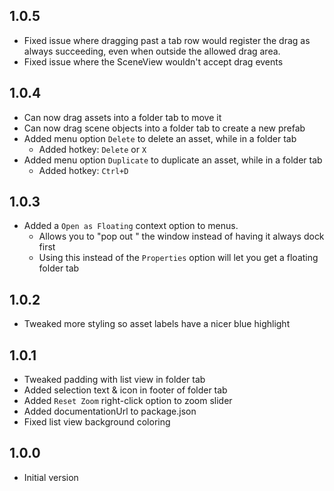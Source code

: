 ﻿## 1.0.5

- Fixed issue where dragging past a tab row would register the drag as always succeeding, 
even when outside the allowed drag area.
- Fixed issue where the SceneView wouldn't accept drag events

## 1.0.4

- Can now drag assets into a folder tab to move it
- Can now drag scene objects into a folder tab to create a new prefab
- Added menu option `Delete` to delete an asset, while in a folder tab
  - Added hotkey: `Delete` or `X`
- Added menu option `Duplicate` to duplicate an asset, while in a folder tab
  - Added hotkey: `Ctrl+D`

## 1.0.3

- Added a `Open as Floating` context option to menus.
  - Allows you to "pop out " the window instead of having it always dock first
  - Using this instead of the `Properties` option will let you get a floating folder tab

## 1.0.2

- Tweaked more styling so asset labels have a nicer blue highlight

## 1.0.1

- Tweaked padding with list view in folder tab
- Added selection text & icon in footer of folder tab
- Added `Reset Zoom` right-click option to zoom slider
- Added documentationUrl to package.json
- Fixed list view background coloring

## 1.0.0

- Initial version